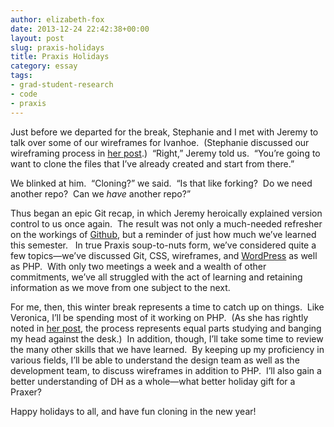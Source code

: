 ```yaml
---
author: elizabeth-fox
date: 2013-12-24 22:42:38+00:00
layout: post
slug: praxis-holidays
title: Praxis Holidays
category: essay
tags:
- grad-student-research
- code
- praxis
---
```


Just before we departed for the break, Stephanie and I met with Jeremy to talk over some of our wireframes for Ivanhoe.  (Stephanie discussed our wireframing process in [her post](https://scholarslab.org/grad-student-research/turning-points-in-praxis-new-roles-wire-frames-and-programming-languages/).)  “Right,” Jeremy told us.  “You’re going to want to clone the files that I’ve already created and start from there.”

We blinked at him.  “Cloning?” we said.  “Is that like forking?  Do we need another repo?  Can we _have_ another repo?”

Thus began an epic Git recap, in which Jeremy heroically explained version control to us once again.  The result was not only a much-needed refresher on the workings of [Github](https://github.com/), but a reminder of just how much we’ve learned this semester.   In true Praxis soup-to-nuts form, we’ve considered quite a few topics&mdash;we’ve discussed Git, CSS, wireframes, and [WordPress](http://wordpress.org/) as well as PHP.  With only two meetings a week and a wealth of other commitments, we’ve all struggled with the act of learning and retaining information as we move from one subject to the next.

For me, then, this winter break represents a time to catch up on things.  Like Veronica, I’ll be spending most of it working on PHP.  (As she has rightly noted in [her post](https://scholarslab.org/grad-student-research/breaking-things-over-winter-break/), the process represents equal parts studying and banging my head against the desk.)  In addition, though, I’ll take some time to review the many other skills that we have learned.  By keeping up my proficiency in various fields, I’ll be able to understand the design team as well as the development team, to discuss wireframes in addition to PHP.  I’ll also gain a better understanding of DH as a whole&mdash;what better holiday gift for a Praxer?

Happy holidays to all, and have fun cloning in the new year!
